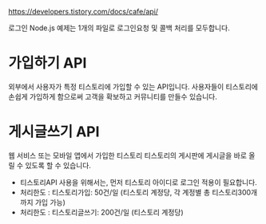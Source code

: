 https://developers.tistory.com/docs/cafe/api/

 로그인 Node.js 예제는 1개의 파일로 로그인요청 및 콜백 처리를 모두합니다.

#  가입하기 API
외부에서 사용자가 특정 티스토리에 가입할 수 있는 API입니다. 사용자들이 티스토리에 손쉽게 가입하게 함으로써 고객을 확보하고 커뮤니티를 만들수 있습니다.

#  게시글쓰기 API
웹 서비스 또는 모바일 앱에서 가입한 티스토리 티스토리의 게시판에 게시글을 바로 올릴 수 있도록 할 수 있습니다.

* 티스토리API 사용을 위해서는, 먼저 티스토리 아이디로 로그인 적용이 필요합니다.
* 처리한도 : 티스토리가입: 50건/일 (티스토리 계정당, 각 계정별 총 티스토리300개 까지 가입 가능)
* 처리한도 : 티스토리글쓰기: 200건/일 (티스토리 계정당)


